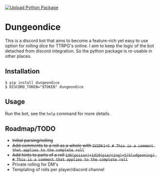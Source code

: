 [![Upload Python Package](https://github.com/jwizzle/dungeondice/actions/workflows/python-publish.yml/badge.svg)](https://github.com/jwizzle/dungeondice/actions/workflows/python-publish.yml)

# Dungeondice

This is a discord bot that aims to become a feature-rich yet easy to use option for rolling dice for TTRPG's online.
I aim to keep the logic of the bot detached from discord integration. So the python package is re-usable in other places.

## Installation

```
$ pip install dungeondice
$ DISCORD_TOKEN="$TOKEN" dungeondice
```

## Usage

Run the bot, see the `help` command for more details.

## Roadmap/TODO

- ~~Initial parsing/rolling~~
- ~~Add comments to a roll as a whole with `2d20k1+5 # This is a comment that applies to the complete roll`~~
- ~~Add hints to parts of a roll `1d6(poison)+1d10(piercing)+5(bludgeoning) # This is a comment that applies to the complete roll`~~
- Private rolling for DM's
- Templating of rolls per player/discord channel
